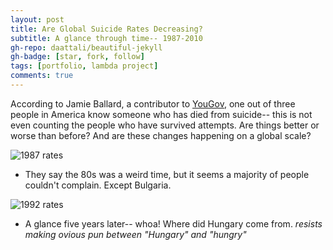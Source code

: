 ```yaml
---
layout: post
title: Are Global Suicide Rates Decreasing?
subtitle: A glance through time-- 1987-2010
gh-repo: daattali/beautiful-jekyll
gh-badge: [star, fork, follow]
tags: [portfolio, lambda project]
comments: true
---
```


According to Jamie Ballard, a contributor to [YouGov](https://today.yougov.com/topics/lifestyle/articles-reports/2018/09/13/americans-depression-suicide-mental-health), one out of three people in America know someone who has died from suicide-- this is not even counting the people who have survived attempts. Are things better or worse than before? And are these changes happening on a global scale?

![1987 rates](https://whyserabbit.github.io/assets/img/rates1987.jpg)

- They say the 80s was a weird time, but it seems a majority of people couldn't complain. Except Bulgaria.

![1992 rates](https://whyserabbit.github.io/assets/img/rates92.jpg)

- A glance five years later-- whoa! Where did Hungary come from. _resists making ovious pun between "Hungary" and "hungry"_

